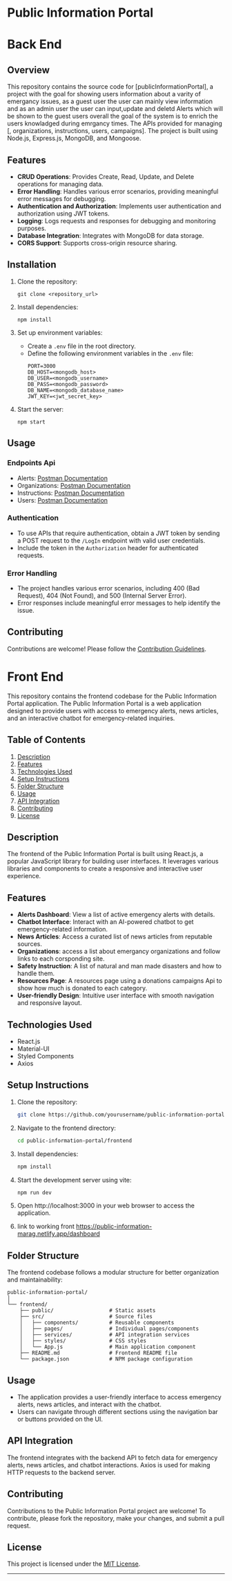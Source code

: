 # Public Information Portal

# Back End

## Overview

This repository contains the source code for [publicInformationPortal], a project with the goal for showing users information about a varity 
of emergancy issues, as a guest user the user can mainly view information and as an admin user the user can input,update and deletd Alerts which will be shown to the guest users 
overall the goal of the system is to enrich the users knowladged during emrgancy times.
The APIs provided  for managing [, organizations, instructions, users, campaigns]. The project is built using Node.js, Express.js, MongoDB, and Mongoose.

## Features

- **CRUD Operations**: Provides Create, Read, Update, and Delete operations for managing data.
- **Error Handling**: Handles various error scenarios, providing meaningful error messages for debugging.
- **Authentication and Authorization**: Implements user authentication and authorization using JWT tokens.
- **Logging**: Logs requests and responses for debugging and monitoring purposes.
- **Database Integration**: Integrates with MongoDB for data storage.
- **CORS Support**: Supports cross-origin resource sharing.

## Installation

1. Clone the repository:
   ```
   git clone <repository_url>
   ```

2. Install dependencies:
   ```
   npm install
   ```

3. Set up environment variables:
   - Create a `.env` file in the root directory.
   - Define the following environment variables in the `.env` file:
     ```
     PORT=3000
     DB_HOST=<mongodb_host>
     DB_USER=<mongodb_username>
     DB_PASS=<mongodb_password>
     DB_NAME=<mongodb_database_name>
     JWT_KEY=<jwt_secret_key>
     ```

4. Start the server:
   ```
   npm start
   ```

## Usage

### Endpoints Api

- Alerts: [Postman Documentation](https://documenter.getpostman.com/view/32171508/2sA3BgAF1a)
- Organizations: [Postman Documentation](https://documenter.getpostman.com/view/31980925/2sA35G4hS5)
- Instructions: [Postman Documentation](https://documenter.getpostman.com/view/31980925/2sA35G4hMg)
- Users: [Postman Documentation](https://documenter.getpostman.com/view/31980925/2sA3BgAF1e)

### Authentication

- To use APIs that require authentication, obtain a JWT token by sending a POST request to the `/LogIn` endpoint with valid user credentials.
- Include the token in the `Authorization` header for authenticated requests.

### Error Handling

- The project handles various error scenarios, including 400 (Bad Request), 404 (Not Found), and 500 (Internal Server Error).
- Error responses include meaningful error messages to help identify the issue.

## Contributing

Contributions are welcome! Please follow the [Contribution Guidelines](CONTRIBUTING.md).



# Front End

This repository contains the frontend codebase for the Public Information Portal application. The Public Information Portal is a web application designed to provide users with access to emergency alerts, news articles, and an interactive chatbot for emergency-related inquiries.

## Table of Contents

1. [Description](#description)
2. [Features](#features)
3. [Technologies Used](#technologies-used)
4. [Setup Instructions](#setup-instructions)
5. [Folder Structure](#folder-structure)
6. [Usage](#usage)
7. [API Integration](#api-integration)
8. [Contributing](#contributing)
9. [License](#license)

## Description

The frontend of the Public Information Portal is built using React.js, a popular JavaScript library for building user interfaces. It leverages various libraries and components to create a responsive and interactive user experience.

## Features

- **Alerts Dashboard**: View a list of active emergency alerts with details.
- **Chatbot Interface**: Interact with an AI-powered chatbot to get emergency-related information.
- **News Articles**: Access a curated list of news articles from reputable sources.
- **Organizations**: access a list about emergancy organizations and follow links to each corsponding site.
- **Safety Instruction**: A list of natural and man made disasters and how to handle them.
- **Resources Page**: A resources page using a donations campaigns Api to show how much is donated to each category.  
- **User-friendly Design**: Intuitive user interface with smooth navigation and responsive layout.

## Technologies Used

- React.js
- Material-UI
- Styled Components
- Axios

## Setup Instructions

1. Clone the repository:
   ```bash
   git clone https://github.com/yourusername/public-information-portal.git
   ```

2. Navigate to the frontend directory:
   ```bash
   cd public-information-portal/frontend
   ```

3. Install dependencies:
   ```bash
   npm install
   ```

4. Start the development server using vite:
   ```bash
   npm run dev
   ```

5. Open http://localhost:3000 in your web browser to access the application.

6. link to working front https://public-information-marag.netlify.app/dashboard

## Folder Structure

The frontend codebase follows a modular structure for better organization and maintainability:

```
public-information-portal/
│
└── frontend/
    ├── public/                  # Static assets
    ├── src/                     # Source files
    │   ├── components/          # Reusable components
    │   ├── pages/               # Individual pages/components
    │   ├── services/            # API integration services
    │   ├── styles/              # CSS styles
    │   └── App.js               # Main application component
    ├── README.md                # Frontend README file
    └── package.json             # NPM package configuration
```

## Usage

- The application provides a user-friendly interface to access emergency alerts, news articles, and interact with the chatbot.
- Users can navigate through different sections using the navigation bar or buttons provided on the UI.

## API Integration

The frontend integrates with the backend API to fetch data for emergency alerts, news articles, and chatbot interactions. Axios is used for making HTTP requests to the backend server.

## Contributing

Contributions to the Public Information Portal project are welcome! To contribute, please fork the repository, make your changes, and submit a pull request.

## License

This project is licensed under the [MIT License](LICENSE).

---
